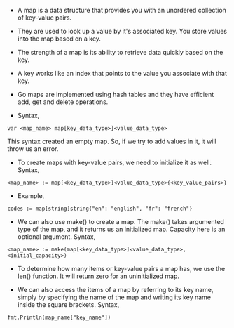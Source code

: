 * A map is a data structure that provides you with an unordered collection of key-value pairs. 

* They are used to look up a value by it's associated key. You store values into the map based on a key. 

* The strength of a map is its ability to retrieve data quickly based on the key. 

* A key works like an index that points to the value you associate with that key. 

* Go maps are implemented using hash tables and they have efficient add, get and delete operations. 

* Syntax, 

```
var <map_name> map[key_data_type>]<value_data_type>
```
This syntax created an empty map. So, if we try to add values in it, it will throw us an error. 

* To create maps with key-value pairs, we need to initialize it as well. Syntax,

```
<map_name> := map[<key_data_type>]<value_data_type>{<key_value_pairs>}
```

* Example,

```
codes := map[string]string{"en": "english", "fr": "french"}
```

* We can also use make() to create a map. The make() takes argumented type of the map, and it returns us an initialized map. Capacity here is an optional argument. Syntax,

```
<map_name> := make(map[<key_data_type>]<value_data_type>,<initial_capacity>) 
```

* To determine how many items or key-value pairs a map has, we use the len() function. It will return zero for an uninitialized map.

* We can also access the items of a map by referring to its key name, simply by specifying the name of the map and writing its key name inside the square brackets. Syntax,

```
fmt.Println(map_name["key_name"])
```











